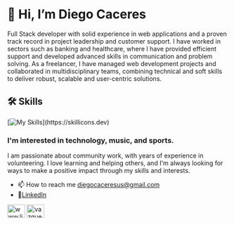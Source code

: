 
# 👋 Hi, I’m Diego Caceres
Full Stack developer with solid experience in web applications and a proven track record in project leadership and customer support. I have worked in sectors such as banking and healthcare, where I have provided efficient support and developed advanced skills in communication and problem solving. As a freelancer, I have managed web development projects and collaborated in multidisciplinary teams, combining technical and soft skills to deliver robust, scalable and user-centric solutions.




## 🛠 Skills
[![My Skills](https://skillicons.dev/icons?i=html,css,js,react,bootstrap,express,nodejs,py,mongodb,git,vscode,postman,github,aws,tailwind,docker,django,gradle,linux,mysql,postgres,figma,)](https://skillicons.dev) 


### I'm interested in technology, music, and sports.
I am passionate about community work, with years of experience in volunteering. I love learning and helping others, and I'm always looking for ways to make a positive impact through my skills and interests.


- 📫 How to reach me diegocaceresus@gmail.com
- 🌱[LinkedIn](www.linkedin.com/in/diegocaceresdev)


<a href="https://www.linkedin.com/in/diegocaceresdev/" target="blank"><img align="center" src="https://raw.githubusercontent.com/rahuldkjain/github-profile-readme-generator/master/src/images/icons/Social/linked-in-alt.svg" alt="www.linkedin.com/in/diegocaceresdev" height="30" width="40" /></a>
<a href="https://www.instagram.com/diego_caceres_dev/" target="blank"><img align="center" src="https://raw.githubusercontent.com/rahuldkjain/github-profile-readme-generator/master/src/images/icons/Social/instagram.svg" alt="vazquezkatya" height="30" width="40" /></a>
<!--
**diegoCaceresDev/diegoCaceresDev** is a ✨ _special_ ✨ repository because its `README.md` (this file) appears on your GitHub profile.

Here are some ideas to get you started:

- 🔭 I’m currently working on ...
- 🌱 I’m currently learning ...
- 👯 I’m looking to collaborate on ...
- 🤔 I’m looking for help with ...
- 💬 Ask me about ...
- 📫 How to reach me: ...
- 😄 Pronouns: ...
- ⚡ Fun fact: ...
-->
